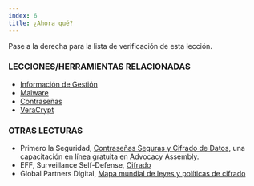 ```yaml
---
index: 6
title: ¿Ahora qué?
---
```

Pase a la derecha para la lista de verificación de esta lección.

### LECCIONES/HERRAMIENTAS RELACIONADAS

*   [Información de Gestión](umbrella://information/managing-information)
*   [Malware](umbrella://information/malware)
*   [Contraseñas](umbrella://information/passwords/beginner)
*   [VeraCrypt](umbrella://tools/files/s_veracrypt.md)

### OTRAS LECTURAS

*   Primero la Seguridad, [Contraseñas Seguras y Cifrado de Datos](https://advocacyassembly.org/en/courses/31/#/chapter/1/lesson/1), una capacitación en línea gratuita en Advocacy Assembly.
*   EFF, Surveillance Self-Defense, [Cifrado](https://ssd.eff.org/en/module/what-encryption)
*   Global Partners Digital, [Mapa mundial de leyes y políticas de cifrado](https://www.gp-digital.org/world-map-of-encryption/)